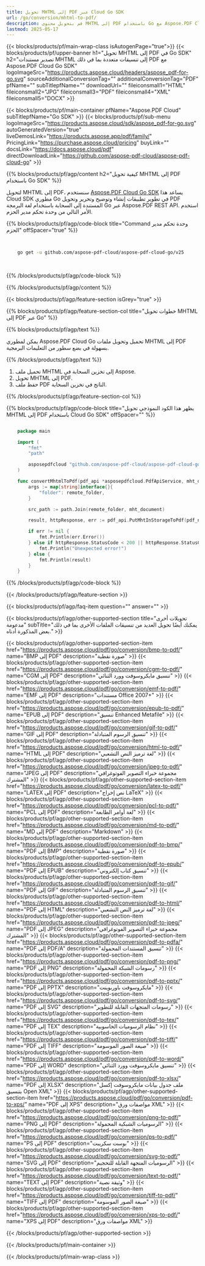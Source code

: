 ```yaml
---
title: تحويل MHTML إلى PDF عبر Cloud Go SDK
url: /go/conversion/mhtml-to-pdf/
description: قم بتحويل محتوى MHTML إلى PDF باستخدام Go مع Aspose.PDF Cloud. تقديم دقيق لصفحات الويب وملفات MHTML.
lastmod: 2025-05-17
---
```


{{< blocks/products/pf/main-wrap-class isAutogenPage="true">}}
{{< blocks/products/pf/upper-banner h1="تحويل MHTML إلى PDF في Go SDK" h2="تصدير مستندات MHTML إلى تنسيقات متعددة بما في ذلك PDF مع Aspose.PDF Cloud Go SDK" logoImageSrc="https://products.aspose.cloud/headers/aspose_pdf-for-go.svg" sourceAdditionalConversionTag="" additionalConversionTag="PDF" pfName="" subTitlepfName="" downloadUrl="" fileiconsmall1="HTML" fileiconsmall2="JPG" fileiconsmall3="PDF" fileiconsmall4="XML" fileiconsmall5="DOCX" >}}

{{< blocks/products/pf/main-container pfName="Aspose.PDF Cloud" subTitlepfName="Go SDK" >}}
{{< blocks/products/pf/sub-menu logoImageSrc="https://products.aspose.cloud/sdk/aspose_pdf-for-go.svg"
autoGeneratedVersion="true"
liveDemosLink="https://products.aspose.app/pdf/family/" PricingLink="https://purchase.aspose.cloud/pricing" buyLink="" docsLink="https://docs.aspose.cloud/pdf"  directDownloadLink="https://github.com/aspose-pdf-cloud/aspose-pdf-cloud-go" >}}

{{% blocks/products/pf/agp/content h2="كيفية تحويل MHTML إلى PDF باستخدام Go SDK" %}}

لتحويل MHTML إلى PDF، سنستخدم
[Aspose.PDF Cloud Go SDK](https://products.aspose.cloud/pdf/go/)
يساعد هذا Cloud SDK مطوري Go في تطوير تطبيقات إنشاء وتوضيح وتحرير وتحويل PDF المستندة إلى السحابة باستخدام لغة البرمجة Go عبر Aspose.PDF REST API. استخدم الأمر التالي من وحدة تحكم مدير الحزم.

{{% blocks/products/pf/agp/code-block title="Command وحدة تحكم مدير الحزم" offSpacer="true" %}}

```bash

     
    go get -u github.com/aspose-pdf-cloud/aspose-pdf-cloud-go/v25
     
     

```

{{% /blocks/products/pf/agp/code-block %}}

{{% /blocks/products/pf/agp/content %}}

{{< blocks/products/pf/agp/feature-section isGrey="true" >}}

{{% blocks/products/pf/agp/feature-section-col title="خطوات تحويل MHTML إلى PDF عبر Go" %}}

{{% blocks/products/pf/agp/text %}}

يمكن لمطوري Aspose.PDF Cloud Go تحميل وتحويل ملفات MHTML إلى PDF بسهولة في بضع سطور من التعليمات البرمجية.

{{% /blocks/products/pf/agp/text %}}

1. تحميل ملف MHTML إلى تخزين السحابة في Aspose.
1. تحويل MHTML إلى PDF.
1. حفظ ملف PDF الناتج في تخزين السحابة.

{{% /blocks/products/pf/agp/feature-section-col %}}

{{% blocks/products/pf/agp/code-block title="يظهر هذا الكود النموذجي تحويل MHTML إلى PDF باستخدام Cloud Go SDK" offSpacer="" %}}

```go

    package main

    import (
        "fmt"
        "path"

        asposepdfcloud "github.com/aspose-pdf-cloud/aspose-pdf-cloud-go/v25"
    )

    func convertMhtmlToPdf(pdf_api *asposepdfcloud.PdfApiService, mht_document string, pdf_name string, remote_folder string) {
        args := map[string]interface{}{
            "folder": remote_folder,
        }

        src_path := path.Join(remote_folder, mht_document)

        result, httpResponse, err := pdf_api.PutMhtInStorageToPdf(pdf_name, src_path, args)

        if err != nil {
            fmt.Println(err.Error())
        } else if httpResponse.StatusCode < 200 || httpResponse.StatusCode > 299 {
            fmt.Println("Unexpected error!")
        } else {
            fmt.Println(result)
        }
    }
```

{{% /blocks/products/pf/agp/code-block %}}

{{< /blocks/products/pf/agp/feature-section >}}

{{< blocks/products/pf/agp/faq-item question="" answer="" >}}

{{< blocks/products/pf/agp/other-supported-section title="تحويلات أخرى مدعومة" subTitle="يمكنك أيضًا تحويل العديد من تنسيقات الملفات الأخرى بما في ذلك بعض المذكورة أدناه." >}}

{{< blocks/products/pf/agp/other-supported-section-item href="https://products.aspose.cloud/pdf/go/conversion/bmp-to-pdf/" name="BMP إلى PDF" description="صورة نقطية" >}}
{{< blocks/products/pf/agp/other-supported-section-item href="https://products.aspose.cloud/pdf/go/conversion/cgm-to-pdf/" name="CGM إلى PDF" description="تنسيق مايكروسوفت وورد الثنائي" >}}
{{< blocks/products/pf/agp/other-supported-section-item href="https://products.aspose.cloud/pdf/go/conversion/emf-to-pdf/" name="EMF إلى PDF" description="مستندات Office 2007+" >}}
{{< blocks/products/pf/agp/other-supported-section-item href="https://products.aspose.cloud/pdf/go/conversion/epub-to-pdf/" name="EPUB إلى PDF" description="تنسيق Enhanced Metafile" >}}
{{< blocks/products/pf/agp/other-supported-section-item href="https://products.aspose.cloud/pdf/go/conversion/gif-to-pdf/" name="GIF إلى PDF" description="تنسيق الرسوم المتبادلة" >}}
{{< blocks/products/pf/agp/other-supported-section-item href="https://products.aspose.cloud/pdf/go/conversion/html-to-pdf/" name="HTML إلى PDF" description="لغة ترميز النص التشعبي" >}}
{{< blocks/products/pf/agp/other-supported-section-item href="https://products.aspose.cloud/pdf/go/conversion/jpeg-to-pdf/" name="JPEG إلى PDF" description="مجموعة خبراء التصوير الفوتوغرافي المشترك" >}}
{{< blocks/products/pf/agp/other-supported-section-item href="https://products.aspose.cloud/pdf/go/conversion/latex-to-pdf/" name="LATEX إلى PDF" description="نص إخراج LaTeX" >}}
{{< blocks/products/pf/agp/other-supported-section-item href="https://products.aspose.cloud/pdf/go/conversion/pcl-to-pdf/" name="PCL إلى PDF" description="لغة أوامر الطابعة" >}}
{{< blocks/products/pf/agp/other-supported-section-item href="https://products.aspose.cloud/pdf/go/conversion/md-to-pdf/" name="MD إلى PDF" description="Markdown" >}}
{{< blocks/products/pf/agp/other-supported-section-item href="https://products.aspose.cloud/pdf/go/conversion/pdf-to-bmp/" name="PDF إلى BMP" description="صورة نقطية" >}}
{{< blocks/products/pf/agp/other-supported-section-item href="https://products.aspose.cloud/pdf/go/conversion/pdf-to-epub/" name="PDF إلى EPUB" description="تنسيق كتاب إلكتروني" >}}
{{< blocks/products/pf/agp/other-supported-section-item href="https://products.aspose.cloud/pdf/go/conversion/pdf-to-gif/" name="PDF إلى GIF" description="تنسيق الرسوم المتبادلة" >}}
{{< blocks/products/pf/agp/other-supported-section-item href="https://products.aspose.cloud/pdf/go/conversion/pdf-to-html/" name="PDF إلى HTML" description="لغة ترميز النص التشعبي" >}}
{{< blocks/products/pf/agp/other-supported-section-item href="https://products.aspose.cloud/pdf/go/conversion/pdf-to-jpeg/" name="PDF إلى JPEG" description="مجموعة خبراء التصوير الفوتوغرافي المشترك" >}}
{{< blocks/products/pf/agp/other-supported-section-item href="https://products.aspose.cloud/pdf/go/conversion/pdf-to-pdfa/" name="PDF إلى PDF/A" description="تنسيق المستندات المحمولة" >}}
{{< blocks/products/pf/agp/other-supported-section-item href="https://products.aspose.cloud/pdf/go/conversion/pdf-to-png/" name="PDF إلى PNG" description="رسومات الشبكة المحمولة" >}}
{{< blocks/products/pf/agp/other-supported-section-item href="https://products.aspose.cloud/pdf/go/conversion/pdf-to-pptx/" name="PDF إلى PPTX" description="مايكروسوفت باوربوينت" >}}
{{< blocks/products/pf/agp/other-supported-section-item href="https://products.aspose.cloud/pdf/go/conversion/pdf-to-svg/" name="PDF إلى SVG" description="رسومات المتجهات القابلة للتطوير" >}}
{{< blocks/products/pf/agp/other-supported-section-item href="https://products.aspose.cloud/pdf/go/conversion/pdf-to-tex/" name="PDF إلى TEX" description="نظام الرسوميات الحاسوبية" >}}
{{< blocks/products/pf/agp/other-supported-section-item href="https://products.aspose.cloud/pdf/go/conversion/pdf-to-tiff/" name="PDF إلى TIFF" description="صيغة الصور الموسومة" >}}
{{< blocks/products/pf/agp/other-supported-section-item href="https://products.aspose.cloud/pdf/go/conversion/pdf-to-word/" name="PDF إلى WORD" description="تنسيق مايكروسوفت وورد الثنائي" >}}
{{< blocks/products/pf/agp/other-supported-section-item href="https://products.aspose.cloud/pdf/go/conversion/pdf-to-xlsx/" name="PDF إلى XLSX" description="ملف جدول بيانات مايكروسوفت إكسل بتنسيق Open XML" >}}
{{< blocks/products/pf/agp/other-supported-section-item href="https://products.aspose.cloud/pdf/go/conversion/pdf-to-xps/" name="PDF إلى XPS" description="مواصفات ورق XML" >}}
{{< blocks/products/pf/agp/other-supported-section-item href="https://products.aspose.cloud/pdf/go/conversion/png-to-pdf/" name="PNG إلى PDF" description="الرسوميات الشبكية المحمولة" >}}
{{< blocks/products/pf/agp/other-supported-section-item href="https://products.aspose.cloud/pdf/go/conversion/ps-to-pdf/" name="PS إلى PDF" description="بوست سكريبت" >}}
{{< blocks/products/pf/agp/other-supported-section-item href="https://products.aspose.cloud/pdf/go/conversion/svg-to-pdf/" name="SVG إلى PDF" description="الرسوميات المتجهة القابلة للتحجيم" >}}
{{< blocks/products/pf/agp/other-supported-section-item href="https://products.aspose.cloud/pdf/go/conversion/text-to-pdf/" name="TEXT إلى PDF" description="وثيقة نصية" >}}
{{< blocks/products/pf/agp/other-supported-section-item href="https://products.aspose.cloud/pdf/go/conversion/tiff-to-pdf/" name="TIFF إلى PDF" description="صيغة الصور الموسومة" >}}
{{< blocks/products/pf/agp/other-supported-section-item href="https://products.aspose.cloud/pdf/go/conversion/xps-to-pdf/" name="XPS إلى PDF" description="مواصفات ورق XML" >}}

{{< /blocks/products/pf/agp/other-supported-section >}}

{{< /blocks/products/pf/main-container >}}

{{< /blocks/products/pf/main-wrap-class >}}
